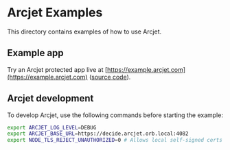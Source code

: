 # Arcjet Examples

This directory contains examples of how to use Arcjet.

## Example app

Try an Arcjet protected app live at
[https://example.arcjet.com](https://example.arcjet.com) ([source
code](https://github.com/arcjet/arcjet-js-example)).

## Arcjet development

To develop Arcjet, use the following commands before starting the example:

```bash
export ARCJET_LOG_LEVEL=DEBUG
export ARCJET_BASE_URL=https://decide.arcjet.orb.local:4082
export NODE_TLS_REJECT_UNAUTHORIZED=0 # Allows local self-signed certs
```
